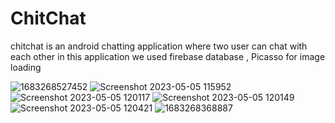 # ChitChat
chitchat is an android  chatting application where two user can chat with each other 
in this application we used firebase database ,  Picasso for image loading



![1683268527452](https://user-images.githubusercontent.com/113298094/236392290-a67153ee-8e87-41c3-bb28-dc959469e13e.jpg)
![Screenshot 2023-05-05 115952](https://user-images.githubusercontent.com/113298094/236392485-092c1932-afaa-4e3c-8945-b360af466daa.jpg)
![Screenshot 2023-05-05 120117](https://user-images.githubusercontent.com/113298094/236392594-38c057a6-ba73-49b5-a936-2a2bc355374c.jpg)
![Screenshot 2023-05-05 120149](https://user-images.githubusercontent.com/113298094/236392687-ce97ad50-cbbc-4cd6-96aa-3cb505cfe92b.jpg)
![Screenshot 2023-05-05 120421](https://user-images.githubusercontent.com/113298094/236392716-ef634bf2-ed91-42e0-92bb-771e1b72c67f.jpg)
![1683268368887](https://user-images.githubusercontent.com/113298094/236392755-8ad360f6-b4e2-4f92-b651-2cc0513a86bb.jpg)

